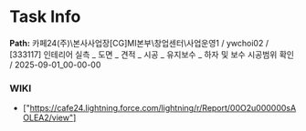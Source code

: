# Task Info

**Path:** 카페24(주)\본사사업장\[CG]MI본부\창업센터\사업운영1 / ywchoi02 / [333117] 인테리어 실측 _ 도면 _ 견적 _ 시공 _ 유지보수 _ 하자 및 보수 시공범위 확인 / 2025-09-01_00-00-00

### WIKI
- ["https://cafe24.lightning.force.com/lightning/r/Report/00O2u000000sAOLEA2/view"]

